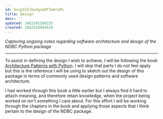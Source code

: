 ```yaml
---
id: bvip3z5lby4gsw8f7wmru81
title: Design
desc: ''
updated: 1662391368235
created: 1662326984420
---
```

_Capturing ongoing notes regarding software architecture and design of the NDBC Python package_

---
To assist in defining the design I wish to achieve, I will be following the book [Architecture Patterns with Python](https://www.oreilly.com/library/view/architecture-patterns-with/9781492052197/).  I will skip that parts I do not feel apply but this is the reference I will be using to sketch out the design of this package in terms of commonly used design patterns and software architecture.

I had worked through this book a little earlier but I always find it hard to attach meaning, and therefore retain knowledge, when the project being worked on isn't something I care about.  For this effort I will be working through the chapters in the book and applying those aspects that I think pertain to the design of the NDBC package.